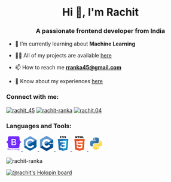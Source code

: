 <h1 align="center">Hi 👋, I'm Rachit</h1>
<h3 align="center">A passionate frontend developer from India</h3>


- 🌱 I’m currently learning about **Machine Learning**

- 👨‍💻 All of my projects are available [here](https://fueler.io/rachit.04/work)

- 📫 How to reach me **rranka45@gmail.com**

- 📄 Know about my experiences [here](https://fueler.io/rachit.04)

<h3 align="left">Connect with me:</h3>
<p align="left">
<a href="https://twitter.com/rachitstwt_" target="blank"><img align="center" src="https://raw.githubusercontent.com/rahuldkjain/github-profile-readme-generator/master/src/images/icons/Social/twitter.svg" alt="rachit_45" height="30" width="40" /></a>
<a href="https://linkedin.com/in/rachit-ranka" target="blank"><img align="center" src="https://raw.githubusercontent.com/rahuldkjain/github-profile-readme-generator/master/src/images/icons/Social/linked-in-alt.svg" alt="rachit-ranka" height="30" width="40" /></a>
<a href="https://instagram.com/rachit.04" target="blank"><img align="center" src="https://raw.githubusercontent.com/rahuldkjain/github-profile-readme-generator/master/src/images/icons/Social/instagram.svg" alt="rachit.04" height="30" width="40" /></a>
</p>

<h3 align="left">Languages and Tools:</h3>
<p align="left"> <a href="https://getbootstrap.com" target="_blank" rel="noreferrer"> <img src="https://raw.githubusercontent.com/devicons/devicon/master/icons/bootstrap/bootstrap-plain-wordmark.svg" alt="bootstrap" width="40" height="40"/> </a> <a href="https://www.cprogramming.com/" target="_blank" rel="noreferrer"> <img src="https://raw.githubusercontent.com/devicons/devicon/master/icons/c/c-original.svg" alt="c" width="40" height="40"/> </a> <a href="https://www.w3schools.com/cpp/" target="_blank" rel="noreferrer"> <img src="https://raw.githubusercontent.com/devicons/devicon/master/icons/cplusplus/cplusplus-original.svg" alt="cplusplus" width="40" height="40"/> </a> <a href="https://www.w3schools.com/css/" target="_blank" rel="noreferrer"> <img src="https://raw.githubusercontent.com/devicons/devicon/master/icons/css3/css3-original-wordmark.svg" alt="css3" width="40" height="40"/> </a> <a href="https://www.w3.org/html/" target="_blank" rel="noreferrer"> <img src="https://raw.githubusercontent.com/devicons/devicon/master/icons/html5/html5-original-wordmark.svg" alt="html5" width="40" height="40"/> </a> <a href="https://www.python.org" target="_blank" rel="noreferrer"> <img src="https://raw.githubusercontent.com/devicons/devicon/master/icons/python/python-original.svg" alt="python" width="40" height="40"/> </a> </p>

<p><img align="center" src="https://github-readme-stats.vercel.app/api/top-langs?username=rachit-ranka&show_icons=true&locale=en&layout=compact" alt="rachit-ranka" /></p>


[![@rachit's Holopin board](https://holopin.me/rachit)](https://holopin.io/@rachit)

